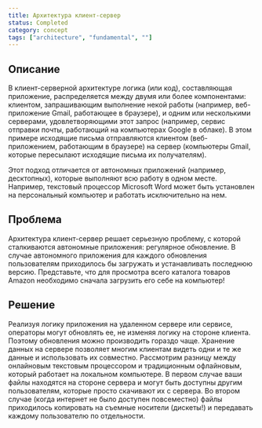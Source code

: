 ```yaml
---
title: Архитектура клиент-сервер
status: Completed
category: concept
tags: ["architecture", "fundamental", ""]
---
```


## Описание

В клиент-серверной архитектуре логика (или код), составляющая приложение, распределяется между двумя или более компонентами: 
клиентом, запрашивающим выполнение некой работы 
(например, веб-приложение Gmail, работающее в браузере), 
и одним или несколькими серверами, удовлетворяющими этот запрос 
(например, сервис отправки почты, работающий на компьютерах Google в облаке).
В этом примере исходящие письма отправляются клиентом (веб-приложением, работающим в браузере) 
на сервер (компьютеры Gmail, которые пересылают исходящие письма их получателям).

Этот подход отличается от автономных приложений (например, десктопных), которые выполняют всю работу в одном месте.
Например, текстовый процессор Microsoft Word может быть установлен на персональный компьютер и работать исключительно на нем.

## Проблема 

Архитектура клиент-сервер решает серьезную проблему, с которой сталкиваются автономные приложения: регулярное обновление. 
В случае автономного приложения для каждого обновления пользователям приходилось бы загружать и устанавливать последнюю версию. 
Представьте, что для просмотра всего каталога товаров Amazon необходимо сначала загрузить его себе на компьютер!

## Решение

Реализуя логику приложения на удаленном сервере или сервисе, операторы могут обновлять ее, 
не изменяя логику на стороне клиента. 
Поэтому обновления можно производить гораздо чаще.
Хранение данных на сервере позволяет многим клиентам видеть одни и те же данные и использовать их совместно.
Рассмотрим разницу между онлайновым текстовым процессором и традиционным офлайновым, который работает на локальном компьютере.
В первом случае ваши файлы находятся на стороне сервера и 
могут быть доступны другим пользователям, которые просто скачивают их с сервера.
Во втором случае (когда интернет не было доступен повсеместно) файлы приходилось копировать 
на съемные носители (дискеты!) и передавать каждому пользователю по отдельности.
